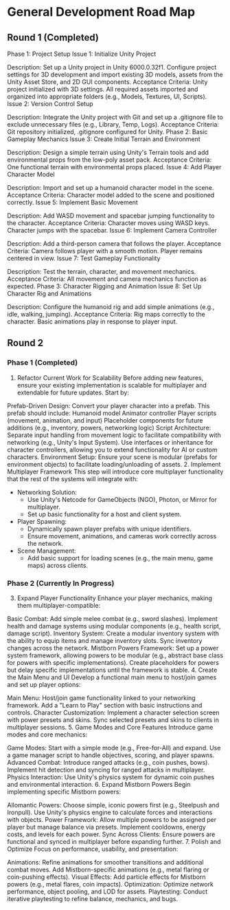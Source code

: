 


# General Development Road Map

## Round 1 (Completed)
Phase 1: Project Setup
Issue 1: Initialize Unity Project

Description: Set up a Unity project in Unity 6000.0.32f1. Configure project settings for 3D development and import existing 3D models, assets from the Unity Asset Store, and 2D GUI components.
Acceptance Criteria:
Unity project initialized with 3D settings.
All required assets imported and organized into appropriate folders (e.g., Models, Textures, UI, Scripts).
Issue 2: Version Control Setup

Description: Integrate the Unity project with Git and set up a .gitignore file to exclude unnecessary files (e.g., Library, Temp, Logs).
Acceptance Criteria:
Git repository initialized, .gitignore configured for Unity.
Phase 2: Basic Gameplay Mechanics
Issue 3: Create Initial Terrain and Environment

Description: Design a simple terrain using Unity's Terrain tools and add environmental props from the low-poly asset pack.
Acceptance Criteria:
One functional terrain with environmental props placed.
Issue 4: Add Player Character Model

Description: Import and set up a humanoid character model in the scene.
Acceptance Criteria:
Character model added to the scene and positioned correctly.
Issue 5: Implement Basic Movement

Description: Add WASD movement and spacebar jumping functionality to the character.
Acceptance Criteria:
Character moves using WASD keys.
Character jumps with the spacebar.
Issue 6: Implement Camera Controller

Description: Add a third-person camera that follows the player.
Acceptance Criteria:
Camera follows player with a smooth motion.
Player remains centered in view.
Issue 7: Test Gameplay Functionality

Description: Test the terrain, character, and movement mechanics.
Acceptance Criteria:
All movement and camera mechanics function as expected.
Phase 3: Character Rigging and Animation
Issue 8: Set Up Character Rig and Animations

Description: Configure the humanoid rig and add simple animations (e.g., idle, walking, jumping).
Acceptance Criteria:
Rig maps correctly to the character.
Basic animations play in response to player input.

## Round 2

### Phase 1 (Completed)
1. Refactor Current Work for Scalability
Before adding new features, ensure your existing implementation is scalable for multiplayer and extendable for future updates. Start by:

Prefab-Driven Design: Convert your player character into a prefab. This prefab should include:
Humanoid model
Animator controller
Player scripts (movement, animation, and input)
Placeholder components for future additions (e.g., inventory, powers, networking logic)
Script Architecture:
Separate input handling from movement logic to facilitate compatibility with networking (e.g., Unity's Input System).
Use interfaces or inheritance for character controllers, allowing you to extend functionality for AI or custom characters.
Environment Setup:
Ensure your scene is modular (prefabs for environment objects) to facilitate loading/unloading of assets.
2. Implement Multiplayer Framework
This step will introduce core multiplayer functionality that the rest of the systems will integrate with:
- Networking Solution:
  - Use Unity's Netcode for GameObjects (NGO), Photon, or Mirror for multiplayer.
  - Set up basic functionality for a host and client system.
- Player Spawning:
  - Dynamically spawn player prefabs with unique identifiers.
  - Ensure movement, animations, and cameras work correctly across the network.
- Scene Management:
  - Add basic support for loading scenes (e.g., the main menu, game maps) across clients.

### Phase 2 (Currently In Progress)
3. Expand Player Functionality
Enhance your player mechanics, making them multiplayer-compatible:

Basic Combat:
Add simple melee combat (e.g., sword slashes).
Implement health and damage systems using modular components (e.g., health script, damage script).
Inventory System:
Create a modular inventory system with the ability to equip items and manage inventory slots.
Sync inventory changes across the network.
Mistborn Powers Framework:
Set up a power system framework, allowing powers to be modular (e.g., abstract base class for powers with specific implementations).
Create placeholders for powers but delay specific implementations until the framework is stable.
4. Create the Main Menu and UI
Develop a functional main menu to host/join games and set up player options:

Main Menu:
Host/join game functionality linked to your networking framework.
Add a "Learn to Play" section with basic instructions and controls.
Character Customization:
Implement a character selection screen with power presets and skins.
Sync selected presets and skins to clients in multiplayer sessions.
5. Game Modes and Core Features
Introduce game modes and core mechanics:

Game Modes:
Start with a simple mode (e.g., Free-for-All) and expand.
Use a game manager script to handle objectives, scoring, and player spawns.
Advanced Combat:
Introduce ranged attacks (e.g., coin pushes, bows).
Implement hit detection and syncing for ranged attacks in multiplayer.
Physics Interaction:
Use Unity's physics system for dynamic coin pushes and environmental interaction.
6. Expand Mistborn Powers
Begin implementing specific Mistborn powers:

Allomantic Powers:
Choose simple, iconic powers first (e.g., Steelpush and Ironpull).
Use Unity's physics engine to calculate forces and interactions with objects.
Power Framework:
Allow multiple powers to be assigned per player but manage balance via presets.
Implement cooldowns, energy costs, and levels for each power.
Sync Across Clients:
Ensure powers are functional and synced in multiplayer before expanding further.
7. Polish and Optimize
Focus on performance, usability, and presentation:

Animations:
Refine animations for smoother transitions and additional combat moves.
Add Mistborn-specific animations (e.g., metal flaring or coin-pushing effects).
Visual Effects:
Add particle effects for Mistborn powers (e.g., metal flares, coin impacts).
Optimization:
Optimize network performance, object pooling, and LOD for assets.
Playtesting:
Conduct iterative playtesting to refine balance, mechanics, and bugs.